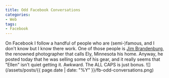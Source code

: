 ```yaml
---
title: Odd Facebook Conversations
categories:
- Web
tags:
- Facebook
---
```


On Facebook I follow a handful of people who are (semi-)famous, and I don't know but I know there work. One of those people is [Jim Brandenburg](http://www.jimbrandenburg.com/), the renowned photographer that calls Ely, Minnesota his home. Anyway, he posted today that he was selling some of his gear, and it really seems that "Ellen" isn't quiet getting it. Awkward. The ALL CAPS is just bonus.
![](/assets/posts/{{ page.date | date: "%Y" }}/fb-odd-conversations.png)
